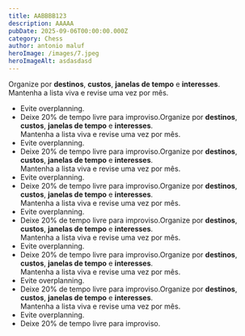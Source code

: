 ```yaml
---
title: AABBBB123
description: AAAAA
pubDate: 2025-09-06T00:00:00.000Z
category: Chess
author: antonio maluf
heroImage: /images/7.jpeg
heroImageAlt: asdasdasd
---
```


Organize por **destinos**, **custos**, **janelas de tempo** e **interesses**.\
Mantenha a lista viva e revise uma vez por mês.

* Evite overplanning.
* Deixe 20% de tempo livre para improviso.Organize por **destinos**, **custos**, **janelas de tempo** e **interesses**.\
  Mantenha a lista viva e revise uma vez por mês.
* Evite overplanning.
* Deixe 20% de tempo livre para improviso.Organize por **destinos**, **custos**, **janelas de tempo** e **interesses**.\
  Mantenha a lista viva e revise uma vez por mês.
* Evite overplanning.
* Deixe 20% de tempo livre para improviso.Organize por **destinos**, **custos**, **janelas de tempo** e **interesses**.\
  Mantenha a lista viva e revise uma vez por mês.
* Evite overplanning.
* Deixe 20% de tempo livre para improviso.Organize por **destinos**, **custos**, **janelas de tempo** e **interesses**.\
  Mantenha a lista viva e revise uma vez por mês.
* Evite overplanning.
* Deixe 20% de tempo livre para improviso.Organize por **destinos**, **custos**, **janelas de tempo** e **interesses**.\
  Mantenha a lista viva e revise uma vez por mês.
* Evite overplanning.
* Deixe 20% de tempo livre para improviso.Organize por **destinos**, **custos**, **janelas de tempo** e **interesses**.\
  Mantenha a lista viva e revise uma vez por mês.
* Evite overplanning.
* Deixe 20% de tempo livre para improviso.
